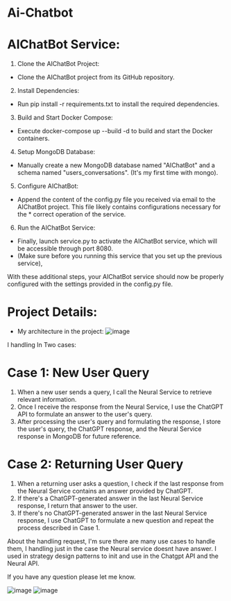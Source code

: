 # Ai-Chatbot
# AIChatBot Service:

1) Clone the AIChatBot Project:
* Clone the AIChatBot project from its GitHub repository.

2) Install Dependencies:
* Run pip install -r requirements.txt to install the required dependencies.

3) Build and Start Docker Compose:
* Execute docker-compose up --build -d to build and start the Docker containers.

4) Setup MongoDB Database:
* Manually create a new MongoDB database named "AIChatBot" and a schema named "users_conversations". (It's my first time with mongo).

5) Configure AIChatBot:
* Append the content of the config.py file you received via email to the AIChatBot project. This file likely contains configurations necessary for the * correct operation of the service.

6) Run the AIChatBot Service:
* Finally, launch service.py to activate the AIChatBot service, which will be accessible through port 8080.
* (Make sure before you running this service that you set up the previous service),

With these additional steps, your AIChatBot service should now be properly configured with the settings provided in the config.py file.




# Project Details:
* My architecture in the project:
![image](https://github.com/ShakuriAvi/Ai-Chatbot/assets/65177459/a8a5615c-fbbe-4a91-b3b4-b6fa4d998616)


I handling In Two cases:
# Case 1: New User Query

1) When a new user sends a query, I call the Neural Service to retrieve relevant information.
2) Once I receive the response from the Neural Service, I use the ChatGPT API to formulate an answer to the user's query.
3) After processing the user's query and formulating the response, I store the user's query, the ChatGPT response, and the Neural Service response in MongoDB for future reference.

# Case 2: Returning User Query

1) When a returning user asks a question, I check if the last response from the Neural Service contains an answer provided by ChatGPT.
2) If there's a ChatGPT-generated answer in the last Neural Service response, I return that answer to the user.
3) If there's no ChatGPT-generated answer in the last Neural Service response, I use ChatGPT to formulate a new question and repeat the process described in Case 1.

About the handling request, I'm sure there are many use cases to handle them, I handling just in the case the Neural service doesnt have answer.
I used in strategy design patterns to init and use in the Chatgpt API and the Neural API.

If you have any question please let me know.


![image](https://github.com/ShakuriAvi/Ai-Chatbot/assets/65177459/065e09b0-b76e-47cc-8c4f-9b7527e96bd7)
![image](https://github.com/ShakuriAvi/Ai-Chatbot/assets/65177459/abaccf39-3976-4fc7-9b43-bd575203c766)

